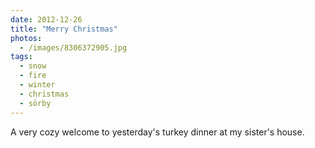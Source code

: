 ```yaml
---
date: 2012-12-26
title: "Merry Christmas"
photos:
  - /images/8306372905.jpg
tags:
  - snow
  - fire
  - winter
  - christmas
  - sörby
---
```


A very cozy welcome to yesterday's turkey dinner at my sister's house.
